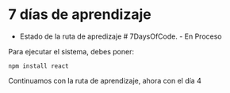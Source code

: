 <h1>7 días de aprendizaje</h1>

- Estado de la ruta de apredizaje # 7DaysOfCode. - En Proceso

Para ejecutar el sistema, debes poner:

```npm install react```

Continuamos con la ruta de aprendizaje, ahora con el día 4
